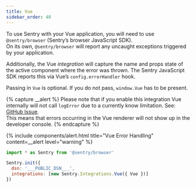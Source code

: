 ```yaml
---
title: Vue
sidebar_order: 40
---
```


<!-- WIZARD -->

To use Sentry with your Vue application, you will need to use `@sentry/browser` (Sentry’s browser JavaScript SDK).  
On its own, `@sentry/browser` will report any uncaught exceptions triggered by your application.

Additionally, the Vue _integration_ will capture the name and props state of the active component where the error was thrown. The Sentry JavaScript SDK reports this via Vue’s `config.errorHandler` hook.

Passing in `Vue` is optional. If you do not pass, `window.Vue` has to be present.

{% capture __alert %}
Please note that if you enable this integration Vue internally will not call `logError` due to a currently know limitation. See: [GitHub Issue](https://github.com/vuejs/vue/issues/8433).  
This means that errors occurring in the Vue renderer will not show up in the developer console.
{% endcapture %}

{% include components/alert.html
  title="Vue Error Handling"
  content=__alert
  level="warning"
%}

```javascript
import * as Sentry from '@sentry/browser'

Sentry.init({
  dsn: '___PUBLIC_DSN___',
  integrations: [new Sentry.Integrations.Vue({ Vue })]
})
```

<!-- ENDWIZARD -->
